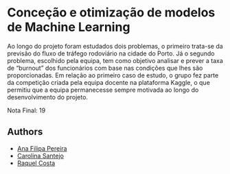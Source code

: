 # Conceção e otimização de modelos de Machine Learning

Ao longo do projeto foram estudados dois problemas, o primeiro trata-se da previsão do fluxo de tráfego rodoviário na cidade do Porto. Já o segundo problema, escolhido pela equipa, tem como objetivo analisar e prever a taxa de “burnout” dos funcionários com base nas condições que lhes são proporcionadas. Em relação ao primeiro caso de estudo, o grupo fez parte da competição criada pela equipa docente na plataforma Kaggle, o que permitiu que a equipa permanecesse sempre motivada ao longo do desenvolvimento do projeto.

Nota Final: 19

## Authors
* [Ana Filipa Pereira](https://github.com/FilipaPereira00)
* [Carolina Santejo](https://github.com/CarolinaSantejo)
* [Raquel Costa](https://github.com/chelesgaroth)
